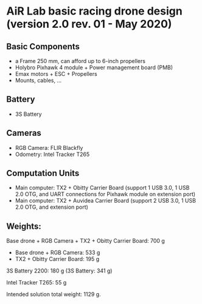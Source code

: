 # AiR Lab basic racing drone design (version 2.0 rev. 01 - May 2020)

## Basic Components

- a Frame 250 mm, can afford up to 6-inch propellers
- Holybro Pixhawk 4 module + Power management board (PMB)
- Emax motors + ESC + Propellers
- Mounts, cables, ...

## Battery
- 3S Battery

## Cameras
- RGB Camera: FLIR Blackfly
- Odometry: Intel Tracker T265

## Computation Units

- Main computer: TX2 + Obitty Carrier Board (support 1 USB 3.0, 1 USB 2.0 OTG, and UART connections for Pixhawk module on extension port)
- Main computer: TX2 + Auvidea Carrier Board (support 2 USB 3.0, 1 USB 2.0 OTG, and extension port)

## Weights:

Base drone + RGB Camera + TX2 + Obitty Carrier Board: 700 g

- Base drone + RGB Camera: 533 g
- TX2 + Obitty Carrier Board: 195 g

3S Battery 2200: 180 g (3S Battery: 341 g)

Intel Tracker T265: 55 g

Intended solution total weight: 1129 g.